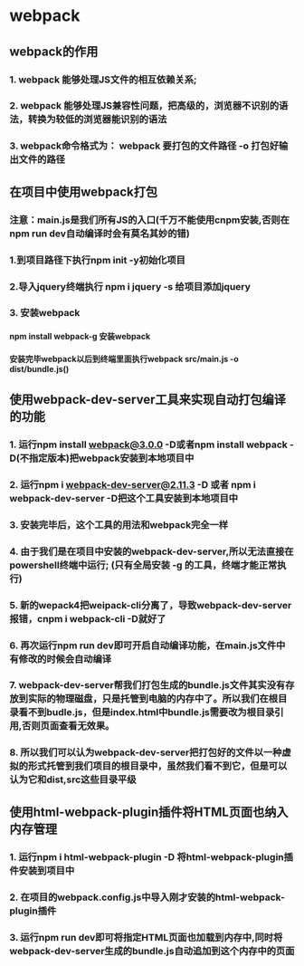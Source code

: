 # webpack
## webpack的作用
 ### 1. webpack 能够处理JS文件的相互依赖关系;
 ### 2. webpack 能够处理JS兼容性问题，把高级的，浏览器不识别的语法，转换为较低的浏览器能识别的语法
 ### 3. webpack命令格式为： webpack 要打包的文件路径 -o 打包好输出文件的路径
## 在项目中使用webpack打包
### 注意：main.js是我们所有JS的入口(千万不能使用cnpm安装,否则在npm run dev自动编译时会有莫名其妙的错)
### 1.到项目路径下执行npm init -y初始化项目
### 2.导入jquery终端执行 npm i jquery -s 给项目添加jquery
### 3. 安装webpack
#### npm install webpack-g 安装webpack
#### 安装完毕webpack以后到终端里面执行webpack src/main.js -o dist/bundle.js()
## 使用webpack-dev-server工具来实现自动打包编译的功能
 ### 1. 运行npm install webpack@3.0.0 -D或者npm install webpack -D(不指定版本)把webpack安装到本地项目中
 ### 2. 运行npm i webpack-dev-server@2.11.3 -D 或者 npm i webpack-dev-server -D把这个工具安装到本地项目中
 ### 3. 安装完毕后，这个工具的用法和webpack完全一样
 ### 4. 由于我们是在项目中安装的webpack-dev-server,所以无法直接在powershell终端中运行; (只有全局安装 -g 的工具，终端才能正常执行)
 ### 5. 新的wepack4把weipack-cli分离了，导致webpack-dev-server报错，cnpm i webpack-cli -D就好了
 ### 6. 再次运行npm run dev即可开启自动编译功能，在main.js文件中有修改的时候会自动编译
 ### 7. webpack-dev-server帮我们打包生成的bundle.js文件其实没有存放到实际的物理磁盘，只是托管到电脑的内存中了。所以我们在根目录看不到budle.js，但是index.html中bundle.js需要改为根目录引用,否则页面查看无效果。
 ### 8. 所以我们可以认为webpack-dev-server把打包好的文件以一种虚拟的形式托管到我们项目的根目录中，虽然我们看不到它，但是可以认为它和dist,src这些目录平级
## 使用html-webpack-plugin插件将HTML页面也纳入内存管理
 ### 1. 运行npm i html-webpack-plugin -D 将html-webpack-plugin插件安装到项目中
 ### 2. 在项目的webpack.config.js中导入刚才安装的html-webpack-plugin插件
 ### 3. 运行npm run dev即可将指定HTML页面也加载到内存中,同时将webpack-dev-server生成的bundle.js自动追加到这个内存中的页面
